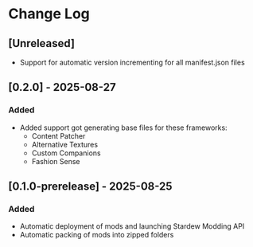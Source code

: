 # Change Log


## [Unreleased]

- Support for automatic version incrementing for all manifest.json files


## [0.2.0] - 2025-08-27

### Added
- Added support got generating base files for these frameworks:
    - Content Patcher
    - Alternative Textures
    - Custom Companions
    - Fashion Sense


## [0.1.0-prerelease] - 2025-08-25

### Added
- Automatic deployment of mods and launching Stardew Modding API
- Automatic packing of mods into zipped folders

